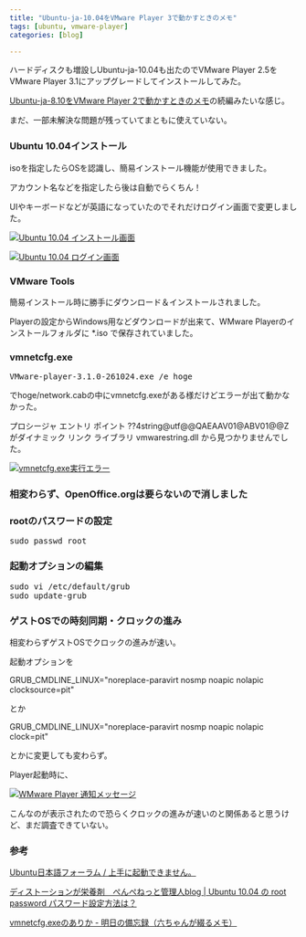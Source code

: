 ```yaml
---
title: "Ubuntu-ja-10.04をVMware Player 3で動かすときのメモ"
tags: [ubuntu, vmware-player]
categories: [blog]

---
```


ハードディスクも増設しUbuntu-ja-10.04も出たのでVMware Player 2.5をVMware Player 3.1にアップグレードしてインストールしてみた。

[Ubuntu-ja-8.10をVMware Player 2で動かすときのメモ][1]の続編みたいな感じ。

まだ、一部未解決な問題が残っていてまともに使えていない。







 

  


### Ubuntu 10.04インストール

isoを指定したらOSを認識し、簡易インストール機能が使用できました。

アカウント名などを指定したら後は自動でらくちん！

UIやキーボードなどが英語になっていたのでそれだけログイン画面で変更しました。

<a href="/public/images/2010_0530_ubuntu_10_04_install.png"  rel="lytebox[a]" title="Ubuntu 10.04 インストール画面"><img src="/public/images/2010_0530_ubuntu_10_04_install_s.jpg"  alt="Ubuntu 10.04 インストール画面" /></a>

<a href="/public/images/2010_0530_ubuntu_10_04_login.png"  rel="lytebox[a]" title="Ubuntu 10.04 ログイン画面"><img src="/public/images/2010_0530_ubuntu_10_04_login_s.jpg"  alt="Ubuntu 10.04 ログイン画面" /></a>

### VMware Tools

簡易インストール時に勝手にダウンロード＆インストールされました。

Playerの設定からWindows用などダウンロードが出来て、WMware Playerのインストールフォルダに *.iso で保存されていました。

### vmnetcfg.exe

<pre>VMware-player-3.1.0-261024.exe /e hoge</pre>

でhoge/network.cabの中にvmnetcfg.exeがある様だけどエラーが出て動かなかった。

プロシージャ エントリ ポイント ??4string@utf@@QAEAAV01@ABV01@@Z がダイナミック リンク ライブラリ vmwarestring.dll から見つかりませんでした。

<a href="/public/images/2010_0530_vmnetcfg_error.png"  rel="lytebox[a]" title="vmnetcfg.exe実行エラー"><img src="/public/images/2010_0530_vmnetcfg_error_s.jpg"  alt="vmnetcfg.exe実行エラー" /></a>

### 相変わらず、OpenOffice.orgは要らないので消しました

### rootのパスワードの設定

<pre>sudo passwd root</pre>

### 起動オプションの編集

<pre>sudo vi /etc/default/grub<br />sudo update-grub</pre>

### ゲストOSでの時刻同期・クロックの進み

相変わらずゲストOSでクロックの進みが速い。

起動オプションを

GRUB\_CMDLINE\_LINUX="noreplace-paravirt nosmp noapic nolapic clocksource=pit"

とか

GRUB\_CMDLINE\_LINUX="noreplace-paravirt nosmp noapic nolapic clock=pit"

とかに変更しても変わらず。

Player起動時に、

<a href="/public/images/2010_0530_vmware_player_tsc_notify.png"  rel="lytebox[a]" title="WMware Player 通知メッセージ"><img src="/public/images/2010_0530_vmware_player_tsc_notify_s.jpg"  alt="WMware Player 通知メッセージ" /></a>

こんなのが表示されたので恐らくクロックの進みが速いのと関係あると思うけど、まだ調査できていない。

### 参考

[Ubuntu日本語フォーラム / 上手に起動できません。][2]

[ディストーションが栄養剤　ぺんぺねっと管理人blog | Ubuntu 10.04 の root password パスワード設定方法は？][3]

[vmnetcfg.exeのありか - 明日の備忘録（六ちゃんが綴るメモ）][4]

 [1]: /blog/2009/01/10/ubuntu-ja-8-10-on-vmware-player-2-memo.html
 [2]: https://forums.ubuntulinux.jp/viewtopic.php?pid=55804#p55804
 [3]: http://blog.penpe.net/?eid=1046016
 [4]: http://blog.mutsuyoshi.net/index.php?itemid=869